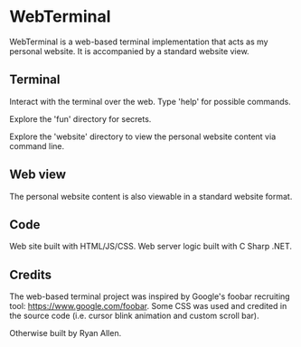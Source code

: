 # WebTerminal

WebTerminal is a web-based terminal implementation that acts as my personal website. It is accompanied by a standard website view.

## Terminal

Interact with the terminal over the web. Type 'help' for possible commands.

Explore the 'fun' directory for secrets.

Explore the 'website' directory to view the personal website content via command line.

## Web view

The personal website content is also viewable in a standard website format.

## Code

Web site built with HTML/JS/CSS. Web server logic built with C Sharp .NET.

## Credits

The web-based terminal project was inspired by Google's foobar recruiting tool: https://www.google.com/foobar. Some CSS was used and credited in the source code (i.e. cursor blink animation and custom scroll bar).

Otherwise built by Ryan Allen.